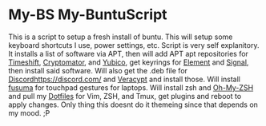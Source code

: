 # My-BS My-BuntuScript
This is a script to setup a fresh install of buntu. This will setup some keyboard shortcuts I use, power settings, etc.
Script is very self explanitory. It installs a list of software via APT, then will add APT apt repositories for [Timeshift](https://github.com/teejee2008/timeshift), [Cryptomator](https://duckduckgo.com/?q=Cryptomator&t=brave&ia=web), and [Yubico](https://www.yubico.com/products/yubico-authenticator/), get keyrings for [Element](https://element.io/) and [Signal](https://www.signal.org/), then install said software. Will also get the .deb file for [Discord]()https://discord.com/ and [Veracypt](https://www.veracrypt.fr/code/VeraCrypt/) and install those.
Will install [fusuma](https://github.com/iberianpig/fusuma) for touchpad gestures for laptops.
Will install zsh and [Oh-My-ZSH](https://ohmyz.sh/) and pull my [Dotfiles](https://github.com/Th4ntis/dotfiles) for Vim, ZSH, and Tmux, get plugins and reboot to apply changes. Only thing this doesnt do it themeing since that depends on my mood. ;P
